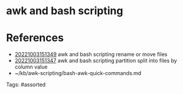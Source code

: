 # awk and bash scripting

# References
- [20221003151349](/zet/20221003151349/) awk and bash scripting rename or move files
- [20221003151347](/zet/20221003151347/) awk and bash scripting partition split into files by column value
- ~/kb/awk-scripting/bash-awk-quick-commands.md

Tags:
    #assorted

